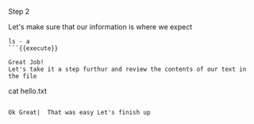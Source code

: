 Step 2

Let's make sure that our information is where we expect



```
ls - a
```{{execute}}

Great Job!
Let's take it a step furthur and review the contents of our text in the file

```
cat hello.txt
```{{execute}}

Ok Great|  That was easy Let's finish up 